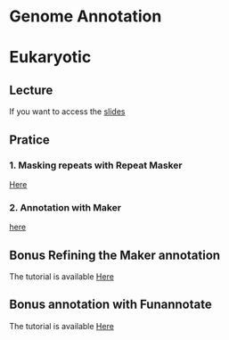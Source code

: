 # Genome Annotation
# **Eukaryotic**

## Lecture

If you want to access the [slides](https://training.galaxyproject.org/training-material/topics/genome-annotation/slides/introduction.html#1) 


## Pratice

### 1. Masking repeats with Repeat Masker 

[Here](https://training.galaxyproject.org/training-material/topics/genome-annotation/tutorials/repeatmasker/tutorial.html)

### 2. Annotation with Maker

[here](https://training.galaxyproject.org/training-material/topics/genome-annotation/tutorials/annotation-with-maker/tutorial.html) 

## Bonus Refining the Maker annotation

The tutorial is available [Here](https://training.galaxyproject.org/training-material/topics/genome-annotation/tutorials/apollo-euk/tutorial.html)

## Bonus annotation with Funannotate

The tutorial is available [Here](https://training.galaxyproject.org/training-material/topics/genome-annotation/tutorials/funannotate/tutorial.html)
